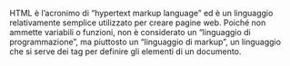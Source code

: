 HTML è l’acronimo di “hypertext markup language” ed è un linguaggio relativamente semplice utilizzato per creare pagine web. Poiché non ammette variabili o funzioni, non è considerato un “linguaggio di programmazione”, ma piuttosto un “linguaggio di markup”, un linguaggio che si serve dei tag per definire gli elementi di un documento.
